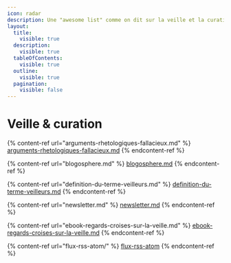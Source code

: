 ```yaml
---
icon: radar
description: Une "awesome list" comme on dit sur la veille et la curation ;)
layout:
  title:
    visible: true
  description:
    visible: true
  tableOfContents:
    visible: true
  outline:
    visible: true
  pagination:
    visible: false
---
```


# Veille & curation

{% content-ref url="arguments-rhetologiques-fallacieux.md" %}
[arguments-rhetologiques-fallacieux.md](arguments-rhetologiques-fallacieux.md)
{% endcontent-ref %}

{% content-ref url="blogosphere.md" %}
[blogosphere.md](blogosphere.md)
{% endcontent-ref %}

{% content-ref url="definition-du-terme-veilleurs.md" %}
[definition-du-terme-veilleurs.md](definition-du-terme-veilleurs.md)
{% endcontent-ref %}

{% content-ref url="newsletter.md" %}
[newsletter.md](newsletter.md)
{% endcontent-ref %}

{% content-ref url="ebook-regards-croises-sur-la-veille.md" %}
[ebook-regards-croises-sur-la-veille.md](ebook-regards-croises-sur-la-veille.md)
{% endcontent-ref %}

{% content-ref url="flux-rss-atom/" %}
[flux-rss-atom](flux-rss-atom/)
{% endcontent-ref %}

